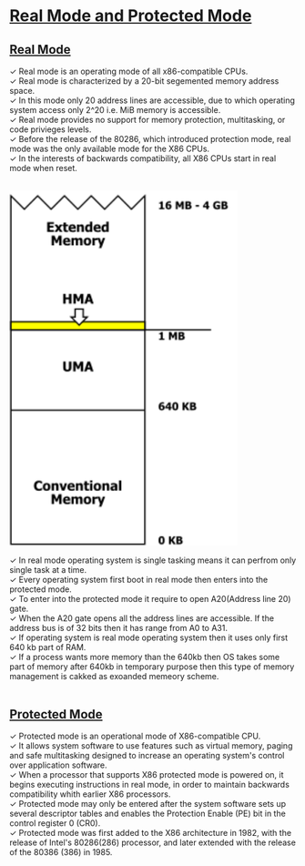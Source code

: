 # [Real Mode and Protected Mode](#real-mode-protected-mode)

## [Real Mode](#real-mode)
 ✓ Real mode is an operating mode of all x86-compatible CPUs.<br>
 ✓ Real mode is characterized by a 20-bit segemented memory address space.<br>
 ✓ In this mode only 20 address lines are accessible, due to which operating system access only 2^20 i.e. MiB memory is accessible.<br>
 ✓ Real mode provides no support for memory protection, multitasking, or code privieges levels.<br>
 ✓ Before the release of the 80286, which introduced protection mode, real mode was the only available mode for the X86 CPUs.<br>
 ✓ In the interests of backwards compatibility, all X86 CPUs start in real mode when reset.
<br>
<br>

<img src="A20-gate-memory.png" alt="Centered Image" width="400">

 ✓ In real mode operating system is single tasking means it can perfrom only single task at a time.<br>
✓ Every operating system first boot in real mode then enters into the protected mode.<br>
✓ To enter into the protected mode it require to open A20(Address line 20) gate.<br>
✓ When the A20 gate opens all the address lines are accessible. If the address bus is of 32 bits then it has range from A0 to A31.<br>
✓ If operating system is real mode operating system then it uses only first 640 kb part of RAM.<br>
✓ If a process wants more memory than the 640kb then OS takes some part of memory after 640kb in temporary purpose then this type of memory management is cakked as exoanded memeory scheme.<br>
<br>


## [Protected Mode](#protected-mode)
 ✓ Protected mode is an operational mode of X86-compatible CPU.<br>
 ✓ It allows system software to use features such as virtual memory, paging and safe multitasking designed to increase an operating system's control over application software.<br>
 ✓ When a processor that supports X86 protected mode is powered on, it begins executing instructions in real mode, in order to maintain backwards compatibility whith earlier X86 processors.
 <br>
 ✓ Protected mode may only be entered after the system software sets up several descriptor tables and enables the Protection Enable (PE) bit in the control register 0 (CR0).
<br>
 ✓ Protected mode was first added to the X86 architecture in 1982, with the release of Intel's 80286(286) processor, and later extended with the release of the 80386 (386) in 1985.
<br>

